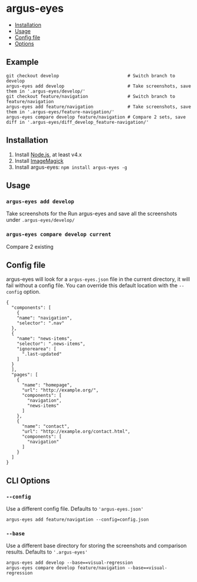 # argus-eyes

- [Installation](#installation)
- [Usage](#usage)
- [Config file](#config-file)
- [Options](#cli-options)

## Example
```
git checkout develop                          # Switch branch to develop
argus-eyes add develop                        # Take screenshots, save them in '.argus-eyes/develop/'
git checkout feature/navigation               # Switch branch to feature/navigation
argus-eyes add feature/navigation             # Take screenshots, save them in '.argus-eyes/feature-navigation/'
argus-eyes compare develop feature/navigation # Compare 2 sets, save diff in '.argus-eyes/diff_develop_feature-navigation/'
```

## Installation
1. Install [Node.js](http://nodejs.org/), at least v4.x
2. Install [ImageMagick](http://www.imagemagick.org/)
3. Install argus-eyes: `npm install argus-eyes -g`

## Usage

### `argus-eyes add develop`
Take screenshots for the
Run argus-eyes and save all the screenshots under `.argus-eyes/develop/`

### `argus-eyes compare develop current`
Compare 2 existing

## Config file
argus-eyes will look for a `argus-eyes.json` file in the current directory, it will fail without a config file. You can override this default location with the `--config` option.
```
{
  "components": [
    {
    "name": "navigation",
    "selector": ".nav"
  },
  {
    "name": "news-items",
    "selector": ".news-items",
    "ignorearea": [
      ".last-updated"
    ]
  }
  ],
  "pages": [
    {
      "name": "homepage",
      "url": "http://example.org/",
      "components": [
        "navigation",
        "news-items"
      ]
    },
    {
      "name": "contact",
      "url": "http://example.org/contact.html",
      "components": [
        "navigation"
      ]
    }
  ]
}
```

## CLI Options

### `--config`
Use a different config file. Defaults to `'argus-eyes.json'`
```
argus-eyes add feature/navigation --config=config.json
```

### `--base`
Use a different base directory for storing the screenshots and comparison results. Defaults to `'.argus-eyes'`
```
argus-eyes add develop --base==visual-regression
argus-eyes compare develop feature/navigation --base==visual-regression
```
